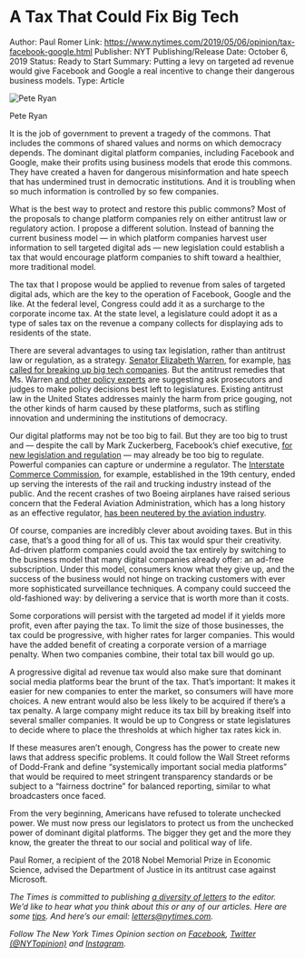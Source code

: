 # A Tax That Could Fix Big Tech

Author: Paul Romer
Link: https://www.nytimes.com/2019/05/06/opinion/tax-facebook-google.html
Publisher: NYT
Publishing/Release Date: October 6, 2019
Status: Ready to Start
Summary: Putting a levy on targeted ad revenue would give Facebook and Google a real incentive to change their dangerous business models.
Type: Article

![Pete Ryan](A%20Tax%20That%20Could%20Fix%20Big%20Tech%20fccb1a7959dc4ac38b66818fe086f95a/merlin_154479453_cb026b47-68c6-4d04-b207-8cefa72b9648-articleLarge.jpg)

Pete Ryan

It is the job of government to prevent a tragedy of the commons. That includes the commons of shared values and norms on which democracy depends. The dominant digital platform companies, including Facebook and Google, make their profits using business models that erode this commons. They have created a haven for dangerous misinformation and hate speech that has undermined trust in democratic institutions. And it is troubling when so much information is controlled by so few companies.

What is the best way to protect and restore this public commons? Most of the proposals to change platform companies rely on either antitrust law or regulatory action. I propose a different solution. Instead of banning the current business model — in which platform companies harvest user information to sell targeted digital ads — new legislation could establish a tax that would encourage platform companies to shift toward a healthier, more traditional model.

The tax that I propose would be applied to revenue from sales of targeted digital ads, which are the key to the operation of Facebook, Google and the like. At the federal level, Congress could add it as a surcharge to the corporate income tax. At the state level, a legislature could adopt it as a type of sales tax on the revenue a company collects for displaying ads to residents of the state.

There are several advantages to using tax legislation, rather than antitrust law or regulation, as a strategy. [Senator Elizabeth Warren,](https://medium.com/@teamwarren/heres-how-we-can-break-up-big-tech-9ad9e0da324c) for example, [has called for breaking up big tech companies](https://www.nytimes.com/2019/03/08/us/politics/elizabeth-warren-amazon.html?module=inline). But the antitrust remedies that Ms. Warren [and other policy experts](https://www.nytimes.com/2018/11/10/opinion/sunday/fascism-economy-monopoly.html?module=inline) are suggesting ask prosecutors and judges to make policy decisions best left to legislatures. Existing antitrust law in the United States addresses mainly the harm from price gouging, not the other kinds of harm caused by these platforms, such as stifling innovation and undermining the institutions of democracy.

Our digital platforms may not be too big to fail. But they are too big to trust and — despite the call by Mark Zuckerberg, Facebook’s chief executive, [for new legislation and regulation](https://www.nytimes.com/2019/03/30/technology/mark-zuckerberg-facebook-regulation-explained.html?module=inline) — may already be too big to regulate. Powerful companies can capture or undermine a regulator. The [Interstate Commerce Commission](https://www.nytimes.com/1994/07/31/us/interstate-commerce-commission-comes-under-siege-in-congress.html?module=inline), for example, established in the 19th century, ended up serving the interests of the rail and trucking industry instead of the public. And the recent crashes of two Boeing airplanes have raised serious concern that the Federal Aviation Administration, which has a long history as an effective regulator, [has been neutered by the aviation industry](https://www.nytimes.com/2019/03/26/us/politics/boeing-faa.html?module=inline).

Of course, companies are incredibly clever about avoiding taxes. But in this case, that’s a good thing for all of us. This tax would spur their creativity. Ad-driven platform companies could avoid the tax entirely by switching to the business model that many digital companies already offer: an ad-free subscription. Under this model, consumers know what they give up, and the success of the business would not hinge on tracking customers with ever more sophisticated surveillance techniques. A company could succeed the old-fashioned way: by delivering a service that is worth more than it costs.

Some corporations will persist with the targeted ad model if it yields more profit, even after paying the tax. To limit the size of those businesses, the tax could be progressive, with higher rates for larger companies. This would have the added benefit of creating a corporate version of a marriage penalty. When two companies combine, their total tax bill would go up.

A progressive digital ad revenue tax would also make sure that dominant social media platforms bear the brunt of the tax. That’s important: It makes it easier for new companies to enter the market, so consumers will have more choices. A new entrant would also be less likely to be acquired if there’s a tax penalty. A large company might reduce its tax bill by breaking itself into several smaller companies. It would be up to Congress or state legislatures to decide where to place the thresholds at which higher tax rates kick in.

If these measures aren’t enough, Congress has the power to create new laws that address specific problems. It could follow the Wall Street reforms of Dodd-Frank and define “systemically important social media platforms” that would be required to meet stringent transparency standards or be subject to a “fairness doctrine” for balanced reporting, similar to what broadcasters once faced.

From the very beginning, Americans have refused to tolerate unchecked power. We must now press our legislators to protect us from the unchecked power of dominant digital platforms. The bigger they get and the more they know, the greater the threat to our social and political way of life.

Paul Romer, a recipient of the 2018 Nobel Memorial Prize in Economic Science, advised the Department of Justice in its antitrust case against Microsoft.

_The Times is committed to publishing [a diversity of letters](https://www.nytimes.com/2019/01/31/opinion/letters/letters-to-editor-new-york-times-women.html) to the editor. We’d like to hear what you think about this or any of our articles. Here are some [tips](https://help.nytimes.com/hc/en-us/articles/115014925288-How-to-submit-a-letter-to-the-editor). And here’s our email: [letters@nytimes.com](mailto:letters@nytimes.com)._

_Follow The New York Times Opinion section on [Facebook](https://www.facebook.com/nytopinion), [Twitter (@NYTopinion)](http://twitter.com/NYTOpinion) and [Instagram](https://www.instagram.com/nytopinion/)._
